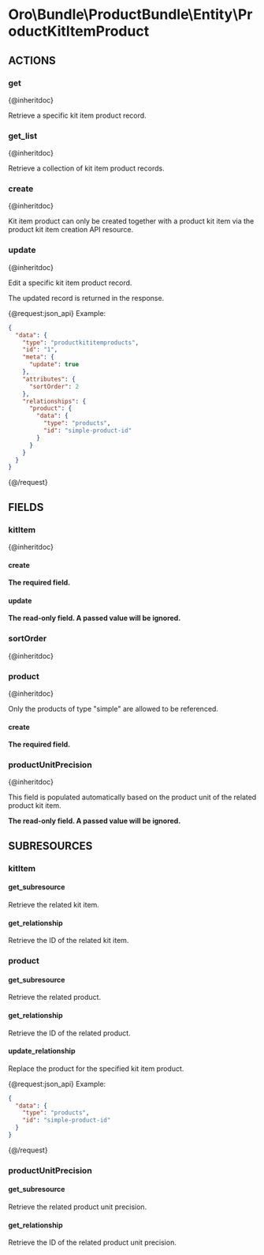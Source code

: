 # Oro\Bundle\ProductBundle\Entity\ProductKitItemProduct

## ACTIONS

### get

{@inheritdoc}

Retrieve a specific kit item product record.

### get_list

{@inheritdoc}

Retrieve a collection of kit item product records.

### create

{@inheritdoc}

Kit item product can only be created together with a product kit item via the product kit item creation API resource.

### update

{@inheritdoc}

Edit a specific kit item product record.

The updated record is returned in the response.

{@request:json_api}
Example:

```JSON
{
  "data": {
    "type": "productkititemproducts",
    "id": "1",
    "meta": {
      "update": true
    },
    "attributes": {
      "sortOrder": 2
    },
    "relationships": {
      "product": {
        "data": {
          "type": "products",
          "id": "simple-product-id"
        }
      }
    }
  }
}
```
 {@/request}

## FIELDS

### kitItem

{@inheritdoc}

#### create

**The required field.**

#### update

**The read-only field. A passed value will be ignored.**

### sortOrder

{@inheritdoc}

### product

{@inheritdoc}

Only the products of type "simple" are allowed to be referenced.

#### create

**The required field.**

### productUnitPrecision

{@inheritdoc}

This field is populated automatically based on the product unit of the related product kit item. 

**The read-only field. A passed value will be ignored.**

## SUBRESOURCES

### kitItem

#### get_subresource

Retrieve the related kit item.

#### get_relationship

Retrieve the ID of the related kit item.

### product

#### get_subresource

Retrieve the related product.

#### get_relationship

Retrieve the ID of the related product.

#### update_relationship

Replace the product for the specified kit item product.

{@request:json_api}
Example:

```JSON
{
  "data": {
    "type": "products",
    "id": "simple-product-id"
  }
}
```
{@/request}

### productUnitPrecision

#### get_subresource

Retrieve the related product unit precision.

#### get_relationship

Retrieve the ID of the related product unit precision.
